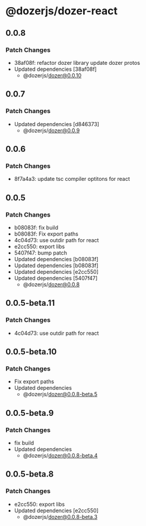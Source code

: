 # @dozerjs/dozer-react

## 0.0.8

### Patch Changes

- 38af08f: refactor dozer library
  update dozer protos
- Updated dependencies [38af08f]
  - @dozerjs/dozer@0.0.10

## 0.0.7

### Patch Changes

- Updated dependencies [d846373]
  - @dozerjs/dozer@0.0.9

## 0.0.6

### Patch Changes

- 8f7a4a3: update tsc compiler optitons for react

## 0.0.5

### Patch Changes

- b08083f: fix build
- b08083f: Fix export paths
- 4c04d73: use outdir path for react
- e2cc550: export libs
- 5407f47: bump patch
- Updated dependencies [b08083f]
- Updated dependencies [b08083f]
- Updated dependencies [e2cc550]
- Updated dependencies [5407f47]
  - @dozerjs/dozer@0.0.8

## 0.0.5-beta.11

### Patch Changes

- 4c04d73: use outdir path for react

## 0.0.5-beta.10

### Patch Changes

- Fix export paths
- Updated dependencies
  - @dozerjs/dozer@0.0.8-beta.5

## 0.0.5-beta.9

### Patch Changes

- fix build
- Updated dependencies
  - @dozerjs/dozer@0.0.8-beta.4

## 0.0.5-beta.8

### Patch Changes

- e2cc550: export libs
- Updated dependencies [e2cc550]
  - @dozerjs/dozer@0.0.8-beta.3
